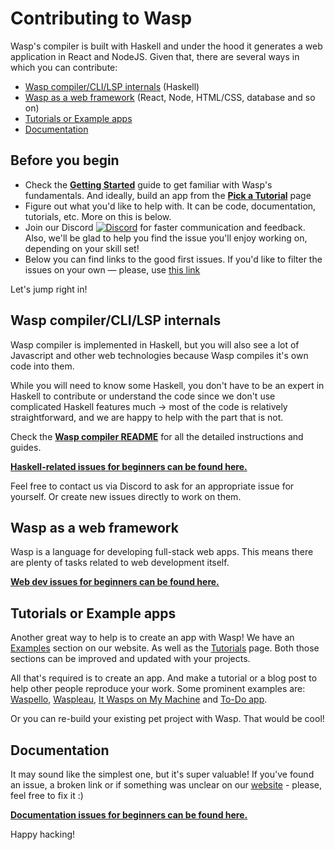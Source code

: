 # Contributing to Wasp

Wasp's compiler is built with Haskell and under the hood it generates a web application in React and NodeJS. Given that, there are several ways in which you can contribute: 
- [Wasp compiler/CLI/LSP internals](#wasp-compilerclilsp-internals) (Haskell)
- [Wasp as a web framework](#wasp-as-a-web-framework) (React, Node, HTML/CSS, database and so on)
- [Tutorials or Example apps](#tutorials-or-example-apps)
- [Documentation](#documentation)

## Before you begin 

- Check the [**Getting Started**](https://wasp-lang.dev/docs) guide to get familiar with Wasp's fundamentals. And ideally, build an app from the [**Pick a Tutorial**](https://wasp-lang.dev/docs/pick-a-tutorial) page
- Figure out what you'd like to help with. It can be code, documentation, tutorials, etc. More on this is below.
- Join our Discord [![**Discord**](https://img.shields.io/discord/686873244791210014?label=chat%20on%20discord)](https://discord.gg/rzdnErX) for faster communication and feedback. Also, we'll be glad to help you find the issue you'll enjoy working on, depending on your skill set!
- Below you can find links to the good first issues. If you'd like to filter the issues on your own — please, use [this link](https://github.com/wasp-lang/wasp/issues)

Let's jump right in!

## Wasp compiler/CLI/LSP internals

Wasp compiler is implemented in Haskell, but you will also see a lot of Javascript and other web technologies because Wasp compiles it's own code into them.

While you will need to know some Haskell, you don't have to be an expert in Haskell to contribute or understand the code since we don't use complicated Haskell features much -> most of the code is relatively straightforward, and we are happy to help with the part that is not.

Check the [**Wasp compiler README**](https://github.com/wasp-lang/wasp/blob/main/waspc/README.md) for all the detailed instructions and guides.

[**Haskell-related issues for beginners can be found here.**](https://github.com/wasp-lang/wasp/issues?q=is%3Aopen+is%3Aissue+label%3A%22good+first+issue%22+label%3Ahaskell) 

Feel free to contact us via Discord to ask for an appropriate issue for yourself. Or create new issues directly to work on them.

## Wasp as a web framework

Wasp is a language for developing full-stack web apps. This means there are plenty of tasks related to web development itself. 

[**Web dev issues for beginners can be found here.**](https://github.com/wasp-lang/wasp/issues?q=is%3Aopen+is%3Aissue+label%3A%22good+first+issue%22+label%3Awebdev)

## Tutorials or Example apps

Another great way to help is to create an app with Wasp! We have an [Examples](https://wasp-lang.dev/docs/examples) section on our website. As well as the [Tutorials](https://wasp-lang.dev/docs/pick-a-tutorial) page. Both those sections can be improved and updated with your projects. 

All that's required is to create an app. And make a tutorial or a blog post to help other people reproduce your work. Some prominent examples are: [Waspello](https://wasp-lang.dev/blog/2021/12/02/waspello), [Waspleau](https://wasp-lang.dev/blog/2022/01/27/waspleau), [It Wasps on My Machine](https://wasp-lang.dev/blog/2022/09/05/dev-excuses-app-tutrial) and [To-Do app](https://wasp-lang.dev/docs/tutorials/todo-app).

Or you can re-build your existing pet project with Wasp. That would be cool!

## Documentation

It may sound like the simplest one, but it's super valuable! If you've found an issue, a broken link or if something was unclear on our [website](https://wasp-lang.dev/) - please, feel free to fix it :)

[**Documentation issues for beginners can be found here.**](https://github.com/wasp-lang/wasp/issues?q=is%3Aopen+is%3Aissue+label%3A%22good+first+issue%22+label%3Adocumentation)


Happy hacking!